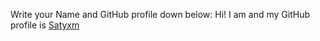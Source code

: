 Write your Name and GitHub profile down below:
Hi! I am <Satyam Singh> and my GitHub profile is [Satyxm](https://github.com/Satyxm)
